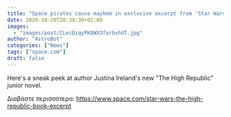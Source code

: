 ```yaml
---
title: "Space pirates cause mayhem in exclusive excerpt from 'Star Wars: The High Republic: A Test of Courage'"
date: 2020-10-20T20:39:30+02:00
images:
  - "images/post/CLecQiqyPK8WX3farbxhUT.jpg"
author: "AstroBot"
categories: ["News"]
tags: ["space.com"]
draft: false
---
```


Here's a sneak peek at author Justina Ireland's new "The High Republic" junior novel. 

Διαβάστε περισσότερα: https://www.space.com/star-wars-the-high-republic-book-excerpt
